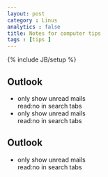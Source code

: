 ```yaml
---
layout: post
category : Linus  
analytics : false
title: Notes for computer tips 
tags : [tips ]
---
```

{% include JB/setup %}

## Outlook 
+ only show unread mails 	
		read:no  in search tabs 
+ only show unread mails 	
		read:no  in search tabs 
## Outlook 
+ only show unread mails 	
		read:no  in search tabs 
